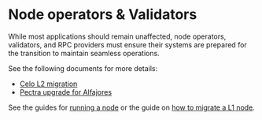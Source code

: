 # Node operators & Validators

While most applications should remain unaffected, node operators, validators, and RPC providers must ensure their systems are prepared for the transition to maintain seamless operations.

See the following documents for more details:

* [Celo L2 migration](../notices/l2-migration.md)
* [Pectra upgrade for Alfajores](../notices/pectra-upgrade.md)

See the guides for [running a node](./docker-node.md) or the guide on [how to migrate a L1 node](./migrate-node.md).
